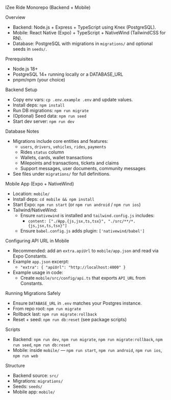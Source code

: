 IZee Ride Monorepo (Backend + Mobile)

Overview

- Backend: Node.js + Express + TypeScript using Knex (PostgreSQL).
- Mobile: React Native (Expo) + TypeScript + NativeWind (TailwindCSS for RN).
- Database: PostgreSQL with migrations in `migrations/` and optional seeds in `seeds/`.

Prerequisites

- Node.js 18+
- PostgreSQL 14+ running locally or a DATABASE_URL
- pnpm/npm (your choice)

Backend Setup

- Copy env vars: `cp .env.example .env` and update values.
- Install deps: `npm install`
- Run DB migrations: `npm run migrate`
- (Optional) Seed data: `npm run seed`
- Start dev server: `npm run dev`

Database Notes

- Migrations include core entities and features:
  - `users`, `drivers`, `vehicles`, `rides`, `payments`
  - Rides `status` column
  - Wallets, cards, wallet transactions
  - Milepoints and transactions, tickets and claims
  - Support messages, user documents, community messages
- See files under `migrations/` for full definitions.

Mobile App (Expo + NativeWind)

- Location: `mobile/`
- Install deps: `cd mobile && npm install`
- Start Expo: `npm run start` (or `npm run android` / `npm run ios`)
- Tailwind/NativeWind:
  - Ensure `nativewind` is installed and `tailwind.config.js` includes:
    - `content: ["./App.{js,jsx,ts,tsx}", "./src/**/*.{js,jsx,ts,tsx}"]`
  - Ensure `babel.config.js` adds plugin: `['nativewind/babel']`

Configuring API URL in Mobile

- Recommended: add an `extra.apiUrl` to `mobile/app.json` and read via Expo Constants.
- Example `app.json` excerpt:
  - `"extra": { "apiUrl": "http://localhost:4000" }`
- Example usage in code:
  - Create `mobile/src/config/api.ts` that exports `API_URL` from Constants.

Running Migrations Safely

- Ensure `DATABASE_URL` in `.env` matches your Postgres instance.
- From repo root: `npm run migrate`
- Rollback last: `npm run migrate:rollback`
- Reset + seed: `npm run db:reset` (see package scripts)

Scripts

- Backend: `npm run dev`, `npm run migrate`, `npm run migrate:rollback`, `npm run seed`, `npm run db:reset`
- Mobile: inside `mobile/` — `npm run start`, `npm run android`, `npm run ios`, `npm run web`

Structure

- Backend source: `src/`
- Migrations: `migrations/`
- Seeds: `seeds/`
- Mobile app: `mobile/`

